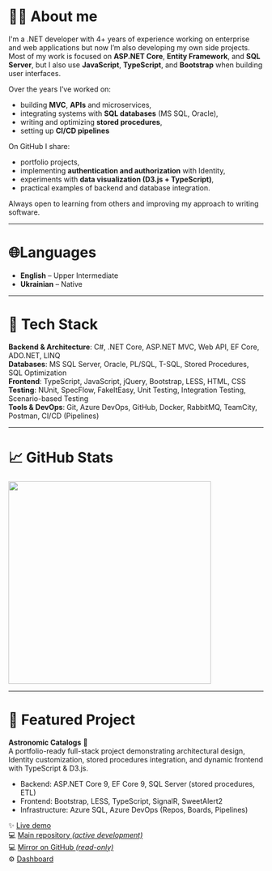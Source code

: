 # 👨‍💻 ****About me****
I'm a .NET developer with 4+ years of experience working on enterprise and web applications but now I’m also developing my own side projects.  
Most of my work is focused on **ASP.NET Core**, **Entity Framework**, and **SQL Server**, but I also use **JavaScript**, **TypeScript**, and **Bootstrap** when building user interfaces.    
   
Over the years I’ve worked on:
*   building **MVC**, **APIs** and microservices,
*   integrating systems with **SQL databases** (MS SQL, Oracle),
*   writing and optimizing **stored procedures**,
*   setting up **CI/CD pipelines**
 
On GitHub I share:
*   portfolio projects,
*   implementing **authentication and authorization** with Identity,
*   experiments with **data visualization (D3.js + TypeScript)**,
*   practical examples of backend and database integration.

Always open to learning from others and improving my approach to writing software.

---

# 🌐****Languages**** 
*   **English** – Upper Intermediate 
*   **Ukrainian** – Native 

---


# 🚀 ****Tech Stack****
**Backend & Architecture**: C#, .NET Core, ASP.NET MVC, Web API, EF Core, ADO.NET, LINQ  
**Databases**: MS SQL Server, Oracle, PL/SQL, T-SQL, Stored Procedures, SQL Optimization  
**Frontend**: TypeScript, JavaScript, jQuery, Bootstrap, LESS, HTML, CSS  
**Testing**: NUnit, SpecFlow, FakeItEasy, Unit Testing, Integration Testing, Scenario-based Testing  
**Tools & DevOps**: Git, Azure DevOps, GitHub, Docker, RabbitMQ, TeamCity, Postman, CI/CD (Pipelines)  

---

# 📈 ****GitHub Stats****
<img src="https://github-readme-stats.vercel.app/api/top-langs/?username=vdmytrk&layout=compact&theme=tokyonight" style="width:400px;"/>

---

# 📌 ****Featured Project****
**Astronomic Catalogs**  🌌  
A portfolio-ready full-stack project demonstrating architectural design, Identity customization, stored procedures integration, and dynamic frontend with TypeScript & D3.js.  
*   Backend: ASP.NET Core 9, EF Core 9, SQL Server (stored procedures, ETL)
*   Frontend: Bootstrap, LESS, TypeScript, SignalR, SweetAlert2
*   Infrastructure: Azure SQL, Azure DevOps (Repos, Boards, Pipelines)
   
✨   [Live demo](https://newastrocatalogs.azurewebsites.net)  
💻   [Main repository *(active development)*](https://dev.azure.com/voldmytcOrganization/_git/Astronomic%20Catalogs/)  
💻   [Mirror on GitHub *(read-only)*](https://github.com/vdmytrk/Astronomic_Catalogs)  
⚙️   [Dashboard](https://dev.azure.com/voldmytcOrganization/Astronomic%20Catalogs/_dashboards/dashboard/afcb5290-0b24-4d15-b980-73f188b335be)

